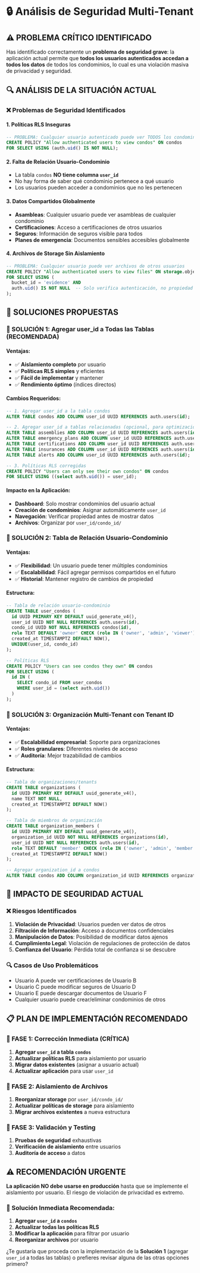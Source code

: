 # 🔒 Análisis de Seguridad Multi-Tenant

## ⚠️ **PROBLEMA CRÍTICO IDENTIFICADO**

Has identificado correctamente un **problema de seguridad grave**: la aplicación actual permite que **todos los usuarios autenticados accedan a todos los datos** de todos los condominios, lo cual es una violación masiva de privacidad y seguridad.

## 🔍 **ANÁLISIS DE LA SITUACIÓN ACTUAL**

### **❌ Problemas de Seguridad Identificados**

#### **1. Políticas RLS Inseguras**
```sql
-- PROBLEMA: Cualquier usuario autenticado puede ver TODOS los condominios
CREATE POLICY "Allow authenticated users to view condos" ON condos 
FOR SELECT USING (auth.uid() IS NOT NULL);
```

#### **2. Falta de Relación Usuario-Condominio**
- La tabla `condos` **NO tiene columna `user_id`**
- No hay forma de saber qué condominio pertenece a qué usuario
- Los usuarios pueden acceder a condominios que no les pertenecen

#### **3. Datos Compartidos Globalmente**
- **Asambleas**: Cualquier usuario puede ver asambleas de cualquier condominio
- **Certificaciones**: Acceso a certificaciones de otros usuarios
- **Seguros**: Información de seguros visible para todos
- **Planes de emergencia**: Documentos sensibles accesibles globalmente

#### **4. Archivos de Storage Sin Aislamiento**
```sql
-- PROBLEMA: Cualquier usuario puede ver archivos de otros usuarios
CREATE POLICY "Allow authenticated users to view files" ON storage.objects
FOR SELECT USING (
  bucket_id = 'evidence' AND 
  auth.uid() IS NOT NULL  -- Solo verifica autenticación, no propiedad
);
```

## 🎯 **SOLUCIONES PROPUESTAS**

### **🔧 SOLUCIÓN 1: Agregar user_id a Todas las Tablas (RECOMENDADA)**

#### **Ventajas:**
- ✅ **Aislamiento completo** por usuario
- ✅ **Políticas RLS simples** y eficientes
- ✅ **Fácil de implementar** y mantener
- ✅ **Rendimiento óptimo** (índices directos)

#### **Cambios Requeridos:**
```sql
-- 1. Agregar user_id a la tabla condos
ALTER TABLE condos ADD COLUMN user_id UUID REFERENCES auth.users(id);

-- 2. Agregar user_id a tablas relacionadas (opcional, para optimización)
ALTER TABLE assemblies ADD COLUMN user_id UUID REFERENCES auth.users(id);
ALTER TABLE emergency_plans ADD COLUMN user_id UUID REFERENCES auth.users(id);
ALTER TABLE certifications ADD COLUMN user_id UUID REFERENCES auth.users(id);
ALTER TABLE insurances ADD COLUMN user_id UUID REFERENCES auth.users(id);
ALTER TABLE alerts ADD COLUMN user_id UUID REFERENCES auth.users(id);

-- 3. Políticas RLS corregidas
CREATE POLICY "Users can only see their own condos" ON condos
FOR SELECT USING ((select auth.uid()) = user_id);
```

#### **Impacto en la Aplicación:**
- **Dashboard**: Solo mostrar condominios del usuario actual
- **Creación de condominios**: Asignar automáticamente `user_id`
- **Navegación**: Verificar propiedad antes de mostrar datos
- **Archivos**: Organizar por `user_id/condo_id/`

### **🔧 SOLUCIÓN 2: Tabla de Relación Usuario-Condominio**

#### **Ventajas:**
- ✅ **Flexibilidad**: Un usuario puede tener múltiples condominios
- ✅ **Escalabilidad**: Fácil agregar permisos compartidos en el futuro
- ✅ **Historial**: Mantener registro de cambios de propiedad

#### **Estructura:**
```sql
-- Tabla de relación usuario-condominio
CREATE TABLE user_condos (
  id UUID PRIMARY KEY DEFAULT uuid_generate_v4(),
  user_id UUID NOT NULL REFERENCES auth.users(id),
  condo_id UUID NOT NULL REFERENCES condos(id),
  role TEXT DEFAULT 'owner' CHECK (role IN ('owner', 'admin', 'viewer')),
  created_at TIMESTAMPTZ DEFAULT NOW(),
  UNIQUE(user_id, condo_id)
);

-- Políticas RLS
CREATE POLICY "Users can see condos they own" ON condos
FOR SELECT USING (
  id IN (
    SELECT condo_id FROM user_condos 
    WHERE user_id = (select auth.uid())
  )
);
```

### **🔧 SOLUCIÓN 3: Organización Multi-Tenant con Tenant ID**

#### **Ventajas:**
- ✅ **Escalabilidad empresarial**: Soporte para organizaciones
- ✅ **Roles granulares**: Diferentes niveles de acceso
- ✅ **Auditoría**: Mejor trazabilidad de cambios

#### **Estructura:**
```sql
-- Tabla de organizaciones/tenants
CREATE TABLE organizations (
  id UUID PRIMARY KEY DEFAULT uuid_generate_v4(),
  name TEXT NOT NULL,
  created_at TIMESTAMPTZ DEFAULT NOW()
);

-- Tabla de miembros de organización
CREATE TABLE organization_members (
  id UUID PRIMARY KEY DEFAULT uuid_generate_v4(),
  organization_id UUID NOT NULL REFERENCES organizations(id),
  user_id UUID NOT NULL REFERENCES auth.users(id),
  role TEXT DEFAULT 'member' CHECK (role IN ('owner', 'admin', 'member')),
  created_at TIMESTAMPTZ DEFAULT NOW()
);

-- Agregar organization_id a condos
ALTER TABLE condos ADD COLUMN organization_id UUID REFERENCES organizations(id);
```

## 🚨 **IMPACTO DE SEGURIDAD ACTUAL**

### **❌ Riesgos Identificados**
1. **Violación de Privacidad**: Usuarios pueden ver datos de otros
2. **Filtración de Información**: Acceso a documentos confidenciales
3. **Manipulación de Datos**: Posibilidad de modificar datos ajenos
4. **Cumplimiento Legal**: Violación de regulaciones de protección de datos
5. **Confianza del Usuario**: Pérdida total de confianza si se descubre

### **🔍 Casos de Uso Problemáticos**
- Usuario A puede ver certificaciones de Usuario B
- Usuario C puede modificar seguros de Usuario D
- Usuario E puede descargar documentos de Usuario F
- Cualquier usuario puede crear/eliminar condominios de otros

## 📋 **PLAN DE IMPLEMENTACIÓN RECOMENDADO**

### **🎯 FASE 1: Corrección Inmediata (CRÍTICA)**
1. **Agregar `user_id` a tabla `condos`**
2. **Actualizar políticas RLS** para aislamiento por usuario
3. **Migrar datos existentes** (asignar a usuario actual)
4. **Actualizar aplicación** para usar `user_id`

### **🎯 FASE 2: Aislamiento de Archivos**
1. **Reorganizar storage** por `user_id/condo_id/`
2. **Actualizar políticas de storage** para aislamiento
3. **Migrar archivos existentes** a nueva estructura

### **🎯 FASE 3: Validación y Testing**
1. **Pruebas de seguridad** exhaustivas
2. **Verificación de aislamiento** entre usuarios
3. **Auditoría de acceso** a datos

## ⚠️ **RECOMENDACIÓN URGENTE**

**La aplicación NO debe usarse en producción** hasta que se implemente el aislamiento por usuario. El riesgo de violación de privacidad es extremo.

### **🔧 Solución Inmediata Recomendada:**
1. **Agregar `user_id` a `condos`**
2. **Actualizar todas las políticas RLS**
3. **Modificar la aplicación** para filtrar por usuario
4. **Reorganizar archivos** por usuario

¿Te gustaría que proceda con la implementación de la **Solución 1** (agregar `user_id` a todas las tablas) o prefieres revisar alguna de las otras opciones primero?

